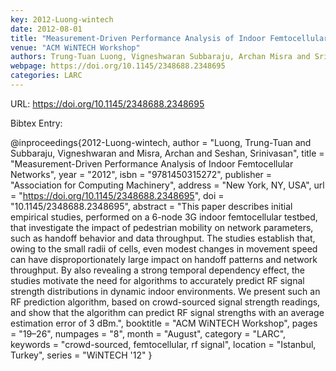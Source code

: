 ```yaml
---
key: 2012-Luong-wintech
date: 2012-08-01
title: "Measurement-Driven Performance Analysis of Indoor Femtocellular Networks"
venue: "ACM WiNTECH Workshop"
authors: Trung-Tuan Luong, Vigneshwaran Subbaraju, Archan Misra and Srinivasan Seshan
webpage: https://doi.org/10.1145/2348688.2348695
categories: LARC
---
```


URL: https://doi.org/10.1145/2348688.2348695

Bibtex Entry:

@inproceedings{2012-Luong-wintech,
    author = "Luong, Trung-Tuan and Subbaraju, Vigneshwaran and Misra, Archan and Seshan, Srinivasan",
    title = "Measurement-Driven Performance Analysis of Indoor Femtocellular Networks",
    year = "2012",
    isbn = "9781450315272",
    publisher = "Association for Computing Machinery",
    address = "New York, NY, USA",
    url = "https://doi.org/10.1145/2348688.2348695",
    doi = "10.1145/2348688.2348695",
    abstract = "This paper describes initial empirical studies, performed on a 6-node 3G indoor femtocellular testbed, that investigate the impact of pedestrian mobility on network parameters, such as handoff behavior and data throughput. The studies establish that, owing to the small radii of cells, even modest changes in movement speed can have disproportionately large impact on handoff patterns and network throughput. By also revealing a strong temporal dependency effect, the studies motivate the need for algorithms to accurately predict RF signal strength distributions in dynamic indoor environments. We present such an RF prediction algorithm, based on crowd-sourced signal strength readings, and show that the algorithm can predict RF signal strengths with an average estimation error of 3 dBm.",
    booktitle = "ACM WiNTECH Workshop",
    pages = "19–26",
    numpages = "8",
    month = "August",
    category = "LARC",
    keywords = "crowd-sourced, femtocellular, rf signal",
    location = "Istanbul, Turkey",
    series = "WiNTECH '12"
}

